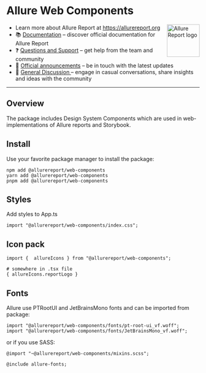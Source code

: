 # Allure Web Components

[<img src="https://allurereport.org/public/img/allure-report.svg" height="85px" alt="Allure Report logo" align="right" />](https://allurereport.org "Allure Report")

- Learn more about Allure Report at https://allurereport.org
- 📚 [Documentation](https://allurereport.org/docs/) – discover official documentation for Allure Report
- ❓ [Questions and Support](https://github.com/orgs/allure-framework/discussions/categories/questions-support) – get help from the team and community
- 📢 [Official announcements](https://github.com/orgs/allure-framework/discussions/categories/announcements) – be in touch with the latest updates
- 💬 [General Discussion ](https://github.com/orgs/allure-framework/discussions/categories/general-discussion) – engage in casual conversations, share insights and ideas with the community

---

## Overview

The package includes Design System Components which are used in web-implementations of Allure reports and Storybook.

## Install

Use your favorite package manager to install the package:

```shell
npm add @allurereport/web-components
yarn add @allurereport/web-components
pnpm add @allurereport/web-components
```

## Styles 
Add styles to App.ts
```shell
import "@allurereport/web-components/index.css";
```

## Icon pack
```shell
import {  allureIcons } from "@allurereport/web-components";

# somewhere in .tsx file
{ allureIcons.reportLogo }
```
## Fonts
Allure use PTRootUI and JetBrainsMono fonts and can be imported from package:
```shell
import "@allurereport/web-components/fonts/pt-root-ui_vf.woff";
import "@allurereport/web-components/fonts/JetBrainsMono_vf.woff";
```
or if you use SASS:
```shell
@import "~@allurereport/web-components/mixins.scss";

@include allure-fonts;

```
